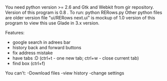 You need python version >= 2.6 and Gtk and Webkit from gir repository.
Version of this program is 0.8 .
To run: python RERows.py
Other python files are older version
file "ui/RERows next.ui" is mockup of 1.0 version of this program to view this use Glade in 3.x version.

Features:
- google search in adrees bar
- history back and forward buttons
- fix address mistake
- have tabs :D (ctrl+t - one new tab; ctrl+w - close current tab)
- find box (ctrl+f)


You can't:
-Download files
-view history
-change settings
